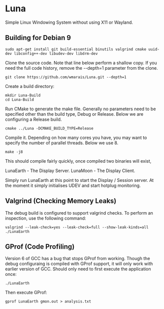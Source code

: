 # Luna
Simple Linux Windowing System without using X11 or Wayland.

## Building for Debian 9


```
sudo apt-get install git build-essential binutils valgrind cmake uuid-dev libconfig++-dev libudev-dev libdrm-dev
```

Clone the source code. Note that line below perform a shallow copy. If you need
the full code history, remove the --depth=1 parameter from the clone.

```
git clone https://github.com/wmarais/Luna.git --depth=1
```

Create a build directory:

```
mkdir Luna-Build
cd Luna-Build
```

Run CMake to generate the make file. Generally no parameters need to be
specified other than the build type, Debug or Release. Below we are configuring
a Release build.

```
cmake ../Luna -DCMAKE_BUILD_TYPE=Release
```

Compile it. Depending on how many cores you have, you may want to specify the
number of parallel threads. Below we use 8.

```
make -j8
```

This should compile fairly quickly, once compiled two binaries will exist,

LunaEarth - The Display Server.
LunaMoon - The Display Client.

Simply run LunaEarth at this point to start the Display / Session server. At the
moment it simply initialises UDEV and start hotplug monitoring.


## Valgrind (Checking Memory Leaks)
The debug build is configured to support valgrind checks. To perform an
inspection, use the following command:

```
valgrind --leak-check=yes --leak-check=full --show-leak-kinds=all ./LunaEarth
```

## GProf (Code Profiling)

Version 6 of GCC has a bug that stops GProf from working. Though the debug
configuraing is compiled with GProf support, it will only work with earlier
version of GCC. Should only need to first execute the application once:

```
./LunaEarth
```

Then execute GProf:

```
gprof LunaEarth gmon.out > analysis.txt
```
